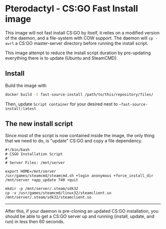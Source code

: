 # Pterodactyl - CS:GO Fast Install image

This image will not fast install CS:GO by itself, it relies on a modified version of the daemon, and a file-system with COW support. The daemon will `cp -avrl` a CS:GO master-server directory before running the install script.

This image attempt to reduce the install script duration by pre-updating everything there is to update (Ubuntu and SteamCMD).

## Install

Build the image with
```sh
docker build -t fast-source-install /path/to/this/repository/files/
```

Then, update `Script container` for your desired nest to `~fast-source-install:latest`


## The new install script

Since most of the script is now contained inside the image, the only thing that we need to do, is "update" CS:GO and copy a file dependency.

```
#!/bin/bash
# CSGO Installation Script
#
# Server Files: /mnt/server

export HOME=/mnt/server
/usr/games/steamcmd/steamcmd.sh +login anonymous +force_install_dir /mnt/server +app_update 740 +quit

mkdir -p /mnt/server/.steam/sdk32
cp -v /usr/games/steamcmd/linux32/steamclient.so /mnt/server/.steam/sdk32/steamclient.so
```

---

After this, if your daemon is pre-cloning an updated CS:GO installation, you should be able to get a CS:GO server up and running (install, update, and run) in less then 60 seconds.
